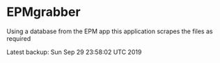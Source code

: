 # EPMgrabber
Using a database from the EPM app this application scrapes the files as required


Latest backup: Sun Sep 29 23:58:02 UTC 2019
